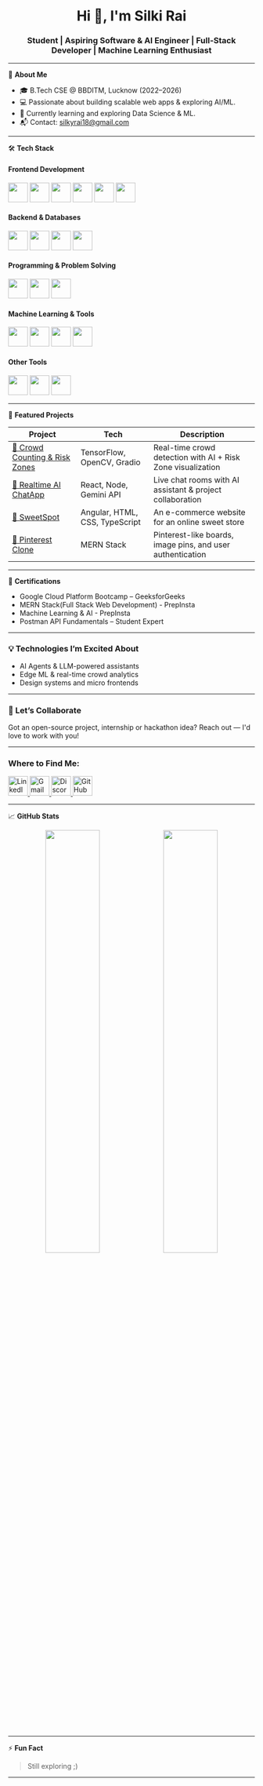 <!-- GitHub Profile README: silkirai1812 -->

<h1 align="center">Hi 👋, I'm Silki Rai</h1>
<h3 align="center">Student | Aspiring Software & AI Engineer | Full-Stack Developer | Machine Learning Enthusiast 
</h3>

---

🌟 **About Me**

- 🎓 B.Tech CSE @ BBDITM, Lucknow (2022–2026)
- 💻 Passionate about building scalable web apps & exploring AI/ML.
- 🌱 Currently learning and exploring Data Science & ML.
- 📬 Contact: silkyrai18@gmail.com

---

🛠️ **Tech Stack**

<h4>Frontend Development</h4>
<p>
  <img src="https://cdn.jsdelivr.net/gh/devicons/devicon/icons/html5/html5-original.svg" width="40"/>
  <img src="https://cdn.jsdelivr.net/gh/devicons/devicon/icons/css3/css3-original.svg" width="40"/>
  <img src="https://cdn.jsdelivr.net/gh/devicons/devicon/icons/javascript/javascript-original.svg" width="40"/>
  <img src="https://cdn.jsdelivr.net/gh/devicons/devicon/icons/react/react-original.svg" width="40"/>
  <img src="https://cdn.jsdelivr.net/gh/devicons/devicon/icons/angularjs/angularjs-original.svg" width="40"/>
  <img src="https://cdn.jsdelivr.net/gh/devicons/devicon/icons/tailwindcss/tailwindcss-plain.svg" width="40"/>
</p>

<h4>Backend & Databases</h4>
<p>
  <img src="https://cdn.jsdelivr.net/gh/devicons/devicon/icons/nodejs/nodejs-original.svg" width="40"/>
  <img src="https://cdn.jsdelivr.net/gh/devicons/devicon/icons/express/express-original.svg" width="40"/>
  <img src="https://cdn.jsdelivr.net/gh/devicons/devicon/icons/mongodb/mongodb-original.svg" width="40"/>
  <img src="https://cdn.jsdelivr.net/gh/devicons/devicon/icons/mysql/mysql-original.svg" width="40"/>
</p>

<h4>Programming & Problem Solving</h4>
<p>
  <img src="https://cdn.jsdelivr.net/gh/devicons/devicon/icons/java/java-original.svg" width="40"/>
  <img src="https://cdn.jsdelivr.net/gh/devicons/devicon/icons/python/python-original.svg" width="40"/>
  <img src="https://cdn.jsdelivr.net/gh/devicons/devicon/icons/c/c-original.svg" width="40"/>
</p>

<h4>Machine Learning & Tools</h4>
<p>
  <img src="https://cdn.jsdelivr.net/gh/devicons/devicon/icons/tensorflow/tensorflow-original.svg" width="40"/>
  <img src="https://cdn.jsdelivr.net/gh/devicons/devicon/icons/pandas/pandas-original.svg" width="40"/>
  <img src="https://cdn.jsdelivr.net/gh/devicons/devicon/icons/numpy/numpy-original.svg" width="40"/>
  <img src="https://cdn.jsdelivr.net/gh/devicons/devicon/icons/opencv/opencv-original.svg" width="40"/>
</p>

<h4>Other Tools</h4>
<p>
  <img src="https://cdn.jsdelivr.net/gh/devicons/devicon/icons/git/git-original.svg" width="40"/>
  <img src="https://cdn.jsdelivr.net/gh/devicons/devicon/icons/github/github-original.svg" width="40"/>
  <img src="https://cdn.jsdelivr.net/gh/devicons/devicon/icons/googlecloud/googlecloud-original.svg" width="40"/>
</p>

---

🚀 **Featured Projects**

| Project | Tech | Description |
|--------|------|-------------|
| [🧠 Crowd Counting & Risk Zones](https://huggingface.co/spaces/silkirai/crowd-counting) | TensorFlow, OpenCV, Gradio | Real-time crowd detection with AI + Risk Zone visualization |
| [💬 Realtime AI ChatApp](https://github.com/silkirai1812/realtimeAIChatApp) | React, Node, Gemini API | Live chat rooms with AI assistant & project collaboration |
| [🎂 SweetSpot](https://github.com/silkirai1812/SweetSpot) | Angular, HTML, CSS, TypeScript | An e-commerce website for an online sweet store |
| [📌 Pinterest Clone](https://github.com/silkirai1812/PinterestClone) | MERN Stack | Pinterest-like boards, image pins, and user authentication |

---

📜 **Certifications**
- Google Cloud Platform Bootcamp – GeeksforGeeks
- MERN Stack(Full Stack Web Development) - PrepInsta
- Machine Learning & AI - PrepInsta
- Postman API Fundamentals – Student Expert

---

### 💡 Technologies I’m Excited About
- AI Agents & LLM-powered assistants
- Edge ML & real-time crowd analytics
- Design systems and micro frontends

___

### 🤝 Let’s Collaborate
Got an open-source project, internship or hackathon idea?
Reach out — I'd love to work with you!

___


<h3 align="left">Where to Find Me:</h3>
<p align="left">
  <a href="https://linkedin.com/in/silki-rai" target="_blank">
    <img src="https://cdn.jsdelivr.net/npm/simple-icons@v9/icons/linkedin.svg" alt="LinkedIn" width="40" height="40"/>
  </a>
  <a href="mailto:silkyrai18@gmail.com">
    <img src="https://cdn.jsdelivr.net/npm/simple-icons@v9/icons/gmail.svg" alt="Gmail" width="40" height="40"/>
  </a>
  <a href="https://discord.com/users/silkirai" target="_blank">
  <img src="https://cdn.jsdelivr.net/npm/simple-icons@v9/icons/discord.svg" alt="Discord" width="40" height="40"/>
</a>
  <a href="https://github.com/silkirai1812" target="_blank">
    <img src="https://cdn.jsdelivr.net/npm/simple-icons@v9/icons/github.svg" alt="GitHub" width="40" height="40"/>
  </a>
</p>

---

📈 **GitHub Stats**

<p align="center">
  <img src="https://github-readme-stats.vercel.app/api?username=silkirai1812&show_icons=true&theme=tokyonight" width="47%" />
  <img src="https://github-readme-streak-stats.herokuapp.com?user=silkirai1812&theme=tokyonight" width="47%" />
</p>

---

⚡ **Fun Fact**  
> Still exploring ;)

---

